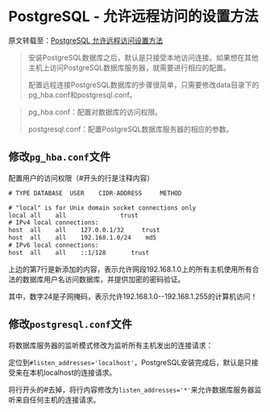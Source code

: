 # PostgreSQL - 允许远程访问的设置方法

原文转载至：[PostgreSQL 允许远程访问设置方法](https://blog.csdn.net/ll136078/article/details/12747403)

>安装PostgreSQL数据库之后，默认是只接受本地访问连接。如果想在其他主机上访问PostgreSQL数据库服务器，就需要进行相应的配置。
>
>配置远程连接PostgreSQL数据库的步骤很简单，只需要修改data目录下的pg_hba.conf和postgresql.conf。
<!--more-->
>pg_hba.conf：配置对数据库的访问权限。
>
>postgresql.conf：配置PostgreSQL数据库服务器的相应的参数。

## 修改`pg_hba.conf`文件

配置用户的访问权限（#开头的行是注释内容）

```html
# TYPE DATABASE  USER    CIDR-ADDRESS     METHOD

# "local" is for Unix domain socket connections only
local all    all               trust
# IPv4 local connections:
host  all    all    127.0.0.1/32     trust
host  all    all    192.168.1.0/24    md5
# IPv6 local connections:
host  all    all    ::1/128       trust
```

上边的第7行是新添加的内容，表示允许网段192.168.1.0上的所有主机使用所有合法的数据库用户名访问数据库，并提供加密的密码验证。

其中，数字24是子网掩码，表示允许192.168.1.0--192.168.1.255的计算机访问！

## 修改`postgresql.conf`文件

将数据库服务器的监听模式修改为监听所有主机发出的连接请求：

定位到`#listen_addresses='localhost'`，PostgreSQL安装完成后，默认是只接受来在本机localhost的连接请求。

将行开头的#去掉，将行内容修改为`listen_addresses='*'`来允许数据库服务器监听来自任何主机的连接请求。
